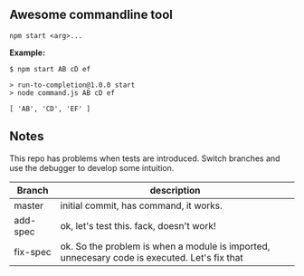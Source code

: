 ## Awesome commandline tool

`npm start <arg>...`

**Example:**

```console
$ npm start AB cD ef

> run-to-completion@1.0.0 start
> node command.js AB cD ef

[ 'AB', 'CD', 'EF' ]
```
## Notes

This repo has problems when tests are introduced. Switch branches and use the debugger to develop some intuition.

| Branch | description |
| ------ | ----------- |
| master | initial commit, has command, it works. |
| add-spec | ok, let's test this. fack, doesn't work!|
| fix-spec | ok. So the problem is when a module is imported, unnecesary code is executed. Let's fix that|
